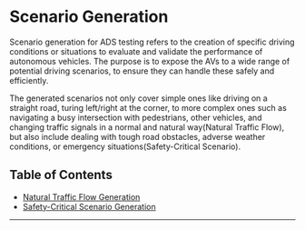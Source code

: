 # Scenario Generation 

Scenario generation for ADS testing refers to the creation of specific driving conditions or situations to evaluate and validate the performance of autonomous vehicles. The purpose is to expose the AVs to a wide range of potential driving scenarios, to ensure they can handle these safely and efficiently.

The generated scenarios not only cover simple ones like driving on a straight road, turing left/right at the corner, to more complex ones such as navigating a busy intersection with pedestrians, other vehicles, and changing traffic signals in a normal and natural way(Natural Traffic Flow), but also include dealing with tough road obstacles, adverse weather conditions, or emergency situations(Safety-Critical Scenario). 



## Table of Contents
* [Natural Traffic Flow Generation](traffic_flow/README.md)
* [Safety-Critical Scenario Generation](SCSG/README.md)

---

